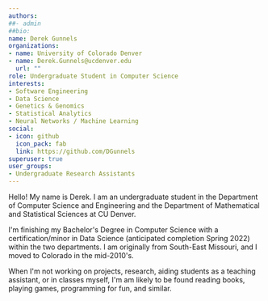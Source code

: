 ```yaml
---
authors: 
##- admin
##bio: 
name: Derek Gunnels
organizations:
- name: University of Colorado Denver
- name: Derek.Gunnels@ucdenver.edu
  url: ""
role: Undergraduate Student in Computer Science
interests: 
- Software Engineering
- Data Science
- Genetics & Genomics
- Statistical Analytics
- Neural Networks / Machine Learning
social:
- icon: github
  icon_pack: fab
  link: https://github.com/DGunnels
superuser: true
user_groups:
- Undergraduate Research Assistants
---
```

Hello! My name is Derek. I am an undergraduate student in the Department of Computer Science and Engineering and the Department of Mathematical and Statistical Sciences at CU Denver.

I'm finishing my Bachelor's Degree in Computer Science with a certification/minor in Data Science (anticipated completion Spring 2022) within the two departments. I am originally from South-East Missouri, and I moved to Colorado in the mid-2010's.

When I'm not working on projects, research, aiding students as a teaching assistant, or in classes myself, I'm am likely to be found reading books, playing games, programming for fun, and similar.